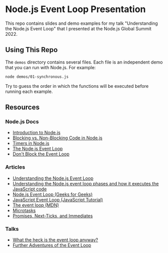 # Node.js Event Loop Presentation

This repo contains slides and demo examples for my talk "Understanding the Node.js Event Loop" that I presented at the Node.js Global Summit 2022.

## Using This Repo

The `demos` directory contains several files. Each file is an independent demo that you can run with Node.js. For example:

```
node demos/01-synchronous.js
```

Try to guess the order in which the functions will be executed before running each example.

## Resources

### Node.js Docs

- [Introduction to Node.js](https://nodejs.dev/learn)
- [Blocking vs. Non-Blocking Code in Node.js](https://nodejs.org/en/docs/guides/blocking-vs-non-blocking/)
- [Timers in Node.js](https://nodejs.org/en/docs/guides/timers-in-node/)
- [The Node.js Event Loop](https://nodejs.org/en/docs/guides/event-loop-timers-and-nexttick/)
- [Don't Block the Event Loop](https://nodejs.org/en/docs/guides/dont-block-the-event-loop/)

### Articles

- [Understanding the Node.js Event Loop](https://betterprogramming.pub/understanding-the-node-js-event-loop-a4030f4b0716)
- [Understanding the Node.js event loop phases and how it executes the JavaScript code](https://dev.to/lunaticmonk/understanding-the-node-js-event-loop-phases-and-how-it-executes-the-javascript-code-1j9)
- [Node.js Event Loop (Geeks for Geeks)](https://www.geeksforgeeks.org/node-js-event-loop/)
- [JavaScript Event Loop (JavaScript Tutorial)](https://www.javascripttutorial.net/javascript-event-loop/)
- [The event loop (MDN)](https://developer.mozilla.org/en-US/docs/Web/JavaScript/EventLoop)
- [Microtasks](https://javascript.info/microtask-queue)
- [Promises, Next-Ticks, and Immediates](https://blog.insiderattack.net/promises-next-ticks-and-immediates-nodejs-event-loop-part-3-9226cbe7a6aa)

### Talks

- [What the heck is the event loop anyway?](https://www.youtube.com/watch?v=8aGhZQkoFbQ&ab_channel=JSConf)
- [Further Adventures of the Event Loop](https://www.youtube.com/watch?v=u1kqx6AenYw&ab_channel=JSConf)
